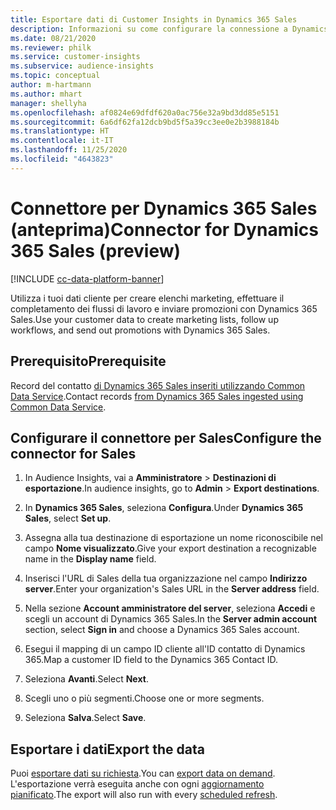 ```yaml
---
title: Esportare dati di Customer Insights in Dynamics 365 Sales
description: Informazioni su come configurare la connessione a Dynamics 365 Sales.
ms.date: 08/21/2020
ms.reviewer: philk
ms.service: customer-insights
ms.subservice: audience-insights
ms.topic: conceptual
author: m-hartmann
ms.author: mhart
manager: shellyha
ms.openlocfilehash: af0824e69dfdf620a0ac756e32a9bd3dd85e5151
ms.sourcegitcommit: 6a6df62fa12dcb9bd5f5a39cc3ee0e2b3988184b
ms.translationtype: HT
ms.contentlocale: it-IT
ms.lasthandoff: 11/25/2020
ms.locfileid: "4643823"
---
```

# <a name="connector-for-dynamics-365-sales-preview"></a><span data-ttu-id="aabe6-103">Connettore per Dynamics 365 Sales (anteprima)</span><span class="sxs-lookup"><span data-stu-id="aabe6-103">Connector for Dynamics 365 Sales (preview)</span></span>

[!INCLUDE [cc-data-platform-banner](../includes/cc-data-platform-banner.md)]

<span data-ttu-id="aabe6-104">Utilizza i tuoi dati cliente per creare elenchi marketing, effettuare il completamento dei flussi di lavoro e inviare promozioni con Dynamics 365 Sales.</span><span class="sxs-lookup"><span data-stu-id="aabe6-104">Use your customer data to create marketing lists, follow up workflows, and send out promotions with Dynamics 365 Sales.</span></span>

## <a name="prerequisite"></a><span data-ttu-id="aabe6-105">Prerequisito</span><span class="sxs-lookup"><span data-stu-id="aabe6-105">Prerequisite</span></span>

<span data-ttu-id="aabe6-106">Record del contatto [di Dynamics 365 Sales inseriti utilizzando Common Data Service](connect-power-query.md).</span><span class="sxs-lookup"><span data-stu-id="aabe6-106">Contact records [from Dynamics 365 Sales ingested using Common Data Service](connect-power-query.md).</span></span>

## <a name="configure-the-connector-for-sales"></a><span data-ttu-id="aabe6-107">Configurare il connettore per Sales</span><span class="sxs-lookup"><span data-stu-id="aabe6-107">Configure the connector for Sales</span></span>

1. <span data-ttu-id="aabe6-108">In Audience Insights, vai a **Amministratore** > **Destinazioni di esportazione**.</span><span class="sxs-lookup"><span data-stu-id="aabe6-108">In audience insights, go to **Admin** > **Export destinations**.</span></span>

1. <span data-ttu-id="aabe6-109">In **Dynamics 365 Sales**, seleziona **Configura**.</span><span class="sxs-lookup"><span data-stu-id="aabe6-109">Under **Dynamics 365 Sales**, select **Set up**.</span></span>

1. <span data-ttu-id="aabe6-110">Assegna alla tua destinazione di esportazione un nome riconoscibile nel campo **Nome visualizzato**.</span><span class="sxs-lookup"><span data-stu-id="aabe6-110">Give your export destination a recognizable name in the **Display name** field.</span></span>

1. <span data-ttu-id="aabe6-111">Inserisci l'URL di Sales della tua organizzazione nel campo **Indirizzo server**.</span><span class="sxs-lookup"><span data-stu-id="aabe6-111">Enter your organization's Sales URL in the **Server address** field.</span></span>

1. <span data-ttu-id="aabe6-112">Nella sezione **Account amministratore del server**, seleziona **Accedi** e scegli un account di Dynamics 365 Sales.</span><span class="sxs-lookup"><span data-stu-id="aabe6-112">In the **Server admin account** section, select **Sign in** and choose a Dynamics 365 Sales account.</span></span>

1. <span data-ttu-id="aabe6-113">Esegui il mapping di un campo ID cliente all'ID contatto di Dynamics 365.</span><span class="sxs-lookup"><span data-stu-id="aabe6-113">Map a customer ID field to the Dynamics 365 Contact ID.</span></span>

1. <span data-ttu-id="aabe6-114">Seleziona **Avanti**.</span><span class="sxs-lookup"><span data-stu-id="aabe6-114">Select **Next**.</span></span>

1. <span data-ttu-id="aabe6-115">Scegli uno o più segmenti.</span><span class="sxs-lookup"><span data-stu-id="aabe6-115">Choose one or more segments.</span></span>

1. <span data-ttu-id="aabe6-116">Seleziona **Salva**.</span><span class="sxs-lookup"><span data-stu-id="aabe6-116">Select **Save**.</span></span>

## <a name="export-the-data"></a><span data-ttu-id="aabe6-117">Esportare i dati</span><span class="sxs-lookup"><span data-stu-id="aabe6-117">Export the data</span></span>

<span data-ttu-id="aabe6-118">Puoi [esportare dati su richiesta](export-destinations.md).</span><span class="sxs-lookup"><span data-stu-id="aabe6-118">You can [export data on demand](export-destinations.md).</span></span> <span data-ttu-id="aabe6-119">L'esportazione verrà eseguita anche con ogni [aggiornamento pianificato](system.md#schedule-tab).</span><span class="sxs-lookup"><span data-stu-id="aabe6-119">The export will also run with every [scheduled refresh](system.md#schedule-tab).</span></span>
